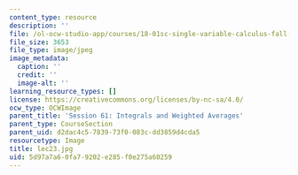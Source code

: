 ```yaml
---
content_type: resource
description: ''
file: /ol-ocw-studio-app/courses/18-01sc-single-variable-calculus-fall-2010/5d97a7a60fa79202e285f0e275a60259_lec23.jpg
file_size: 3653
file_type: image/jpeg
image_metadata:
  caption: ''
  credit: ''
  image-alt: ''
learning_resource_types: []
license: https://creativecommons.org/licenses/by-nc-sa/4.0/
ocw_type: OCWImage
parent_title: 'Session 61: Integrals and Weighted Averages'
parent_type: CourseSection
parent_uid: d2dac4c5-7839-73f0-083c-dd3859d4cda5
resourcetype: Image
title: lec23.jpg
uid: 5d97a7a6-0fa7-9202-e285-f0e275a60259
---
```

